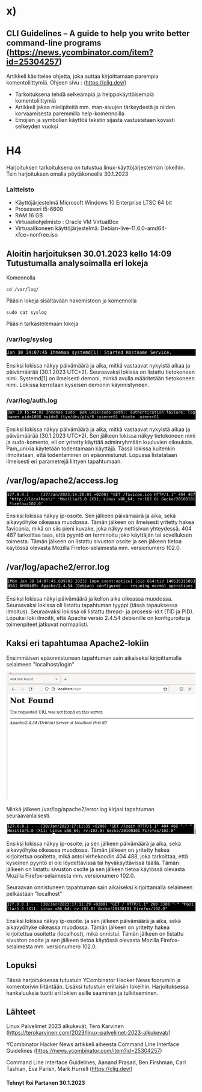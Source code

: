 # x)

 
 
 
 
## 	CLI Guidelines – A guide to help you write better command-line programs (https://news.ycombinator.com/item?id=25304257)

  Artikkeli käsittelee ohjetta, joka auttaa kirjoittamaan parempia komentoliittymiä. Ohjeen sivu : (https://clig.dev/)
 
* Tarkoituksena tehdä selkeämpiä ja helppokäyttöisempiä komentoliittymiä
* Artikkeli jakaa mielipiteitä mm. man-sivujen tärkeydestä ja niiden korvaamisesta paremmilla help-komennoilla
* Emojien ja symbolien käyttöä tekstin sijasta vastustetaan kovasti selkeyden vuoksi


 # H4
 Harjoituksen tarkoituksena on tutustua linux-käyttöjärjestelmän lokeihin. Tein harjoituksen omalla pöytäkoneella 30.1.2023
 

 
 
### Laitteisto
 
* Käyttöjärjestelmä	Microsoft Windows 10 Enterprise LTSC 64 bit
* Prosessori i5-6600
* RAM 16 GB
* Virtuaaliohjelmisto : Oracle VM VirtualBox
* Virtuaalikoneen käyttöjärjestelmä: Debian-live-11.6.0-amd64-xfce+nonfree.iso





## Aloitin harjoituksen 30.01.2023 kello 14:09 Tutustumalla analysoimalla eri lokeja

Komennolla

    cd /var/log/
    
 Pääsin lokeja sisältävään hakemistoon ja komennolla 
 
    sudo cat syslog
    
    
 Pääsin tarkastelemaan lokeja



### /var/log/syslog 

 ![Add file: Upload](/ss/syslog.PNG)
 
Ensiksi lokissa näkyy päivämäärä ja aika, mitkä vastaavat nykyistä aikaa ja päivämäärää (30.1.2023 UTC+2). Seuraavaksi lokissa on listattu tietokoneen nimi. Systemd[1] on ilmeisesti demoni, minkä avulla määritetään tietokoneen nimi. Lokissa kerrotaan kyseisen demonin käynnistyneen.
 
  

### /var/log/auth.log
  
![Add file: Upload](/ss/authlog.PNG) 

Ensiksi lokissa näkyy päivämäärä ja aika, mitkä vastaavat nykyistä aikaa ja päivämäärää (30.1.2023 UTC+2). Sen jälkeen lokissa näkyy tietokoneen nimi ja sudo-komento, eli on yritetty käyttää adminryhmään kuuluvien oikeuksia. Pam_unixia käytetään todentamaan käyttäjä. Tässä lokissa kuitenkin ilmoitetaan, että todentaminen on epäonnistunut. Lopussa listatataan ilmeisesti eri parametrejä liittyen tapahtumaan.
 

 ## /var/log/apache2/access.log
 
  
  ![Add file: Upload](/ss/apacheacces.PNG)
  
Ensiksi lokissa näkyy ip-osoite. Sen jälkeen päivämäärä ja aika, sekä aikavyöhyke oikeassa muodossa. Tämän jälkeen on ilmeisesti yritetty hakea faviconia, mikä on siis pieni kuvake, joka näkyy nettisivun yhteydessä. 404 487 tarkoittaa taas, että pyyntö on terminoitu joko käyttäjän tai sovelluksen toimesta. Tämän jälkeen on listattu sivuston osoite ja sen jälkeen tietoa käytössä olevasta Mozilla Firefox-selaimesta mm. versionumero 102.0.
  


## /var/log/apache2/error.log

![Add file: Upload](/ss/apacheerror.PNG)

Ensiksi lokissa näkyi päivämäärä ja kellon aika oikeassa muodossa. Seuraavaksi lokissa oli listattu tapahtuman tyyppi (tässä tapauksessa ilmoitus). Seuraavaksi lokissa oli listattu thread- ja prosessi-id:t (TID ja PID). Lopuksi loki ilmoitti, että Apache versio 2.4.54 debianille on konfiguroitu ja toimenpiteet jatkuvat normaalisti.


## Kaksi eri tapahtumaa Apache2-lokiin

Ensimmäisen epäonnistuneen tapahtuman sain aikaiseksi kirjoittamalla selaimeen "localhost/login"

![Add file: Upload](/ss/apafail.PNG)

Minkä jälkeen /var/log/apache2/error.log kirjasi tapahtuman seuraavanlaisesti.

![Add file: Upload](/ss/omaerror.PNG)


Ensiksi lokissa näkyy ip-osoite. ja sen jälkeen päivämäärä ja aika, sekä aikavyöhyke oikeassa muodossa. Tämän jälkeen on yritetty hakea kirjoitettua osoitetta, mikä antoi virhekoodin 404 488, joka tarkoittaa, että kyseinen pyyntö ei ole löydettävissä tai hyväksyttävissä täällä. Tämän jälkeen on listattu sivuston osoite ja sen jälkeen tietoa käytössä olevasta Mozilla Firefox-selaimesta mm. versionumero 102.0.

Seuraavan onnistuneen tapahtuman sain aikaiseksi kirjoittamalla selaimeen pelkästään "localhost"

![Add file: Upload](/ss/omaok.PNG)

Ensiksi lokissa näkyy ip-osoite. ja sen jälkeen päivämäärä ja aika, sekä aikavyöhyke oikeassa muodossa. Tämän jälkeen on yritetty hakea kirjoitettua osoitetta (localhost), mikä onnistui. Tämän jälkeen on listattu sivuston osoite ja sen jälkeen tietoa käytössä olevasta Mozilla Firefox-selaimesta mm. versionumero 102.0.


 ## Lopuksi 
 
 Tässä harjoituksessa tutustuin YCombinator Hacker News foorumiin ja komentorivin liitäntään. Lisäksi tutustuin erillaisiin lokeihin. Harjoituksessa hankaluuksia tuotti eri lokien esille saaminen ja tulkitseminen.
 
## Lähteet


Linux Palvelimet 2023 alkukevät, Tero Karvinen (https://terokarvinen.com/2023/linux-palvelimet-2023-alkukevat/)

YCombinator Hacker News artikkeli aiheesta Command Line Interface Guidelines (https://news.ycombinator.com/item?id=25304257)

Command Line Interface Guidelines, Aanand Prasad, Ben Firshman, Carl Tashian, Eva Parish, Mark Hurrell (https://clig.dev/)

#### Tehnyt Roi Partanen 30.1.2023
